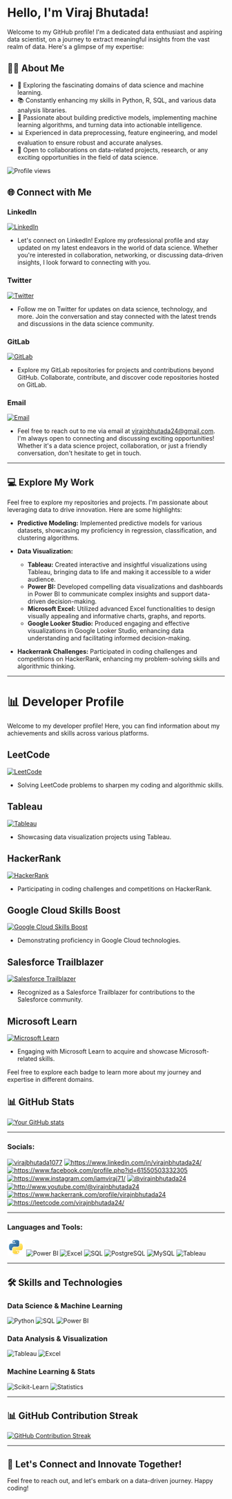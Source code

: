 # Hello, I'm Viraj Bhutada!

Welcome to my GitHub profile! I'm a dedicated data enthusiast and aspiring data scientist, on a journey to extract meaningful insights from the vast realm of data. Here's a glimpse of my expertise:

## 👨‍💻 About Me    
- 🔬 Exploring the fascinating domains of data science and machine learning.  
- 📚 Constantly enhancing my skills in Python, R, SQL, and various data analysis libraries.
- 🤖 Passionate about building predictive models, implementing machine learning algorithms, and turning data into actionable intelligence.
- 📊 Experienced in data preprocessing, feature engineering, and model evaluation to ensure robust and accurate analyses.
- 💼 Open to collaborations on data-related projects, research, or any exciting opportunities in the field of data science.


![Profile views](https://komarev.com/ghpvc/?username=virajbhutada&label=Profile+Views&color=blue)


## 🌐 Connect with Me

### LinkedIn
[![LinkedIn](https://img.shields.io/badge/LinkedIn-0077B5?style=for-the-badge&logo=linkedin&logoColor=white)](https://www.linkedin.com/in/virajnbhutada24)
- Let's connect on LinkedIn! Explore my professional profile and stay updated on my latest endeavors in the world of data science. Whether you're interested in collaboration, networking, or discussing data-driven insights, I look forward to connecting with you.

### Twitter
[![Twitter](https://img.shields.io/badge/Twitter-1DA1F2?style=for-the-badge&logo=twitter&logoColor=white)](https://twitter.com/VirajBhutada24)
- Follow me on Twitter for updates on data science, technology, and more. Join the conversation and stay connected with the latest trends and discussions in the data science community.

### GitLab
[![GitLab](https://img.shields.io/badge/GitLab-FC6D26?style=for-the-badge&logo=gitlab&logoColor=white)](https://gitlab.com/virajbhutada)
- Explore my GitLab repositories for projects and contributions beyond GitHub. Collaborate, contribute, and discover code repositories hosted on GitLab.

### Email
[![Email](https://img.shields.io/badge/Email-%23D14836?style=for-the-badge&logo=gmail&logoColor=%2300A1E4&logoColor=%23FFD046&logoColor=%2300A859&logoColor=%23D92E29&color=white)](mailto:virajnbhutada24@gmail.com)
- Feel free to reach out to me via email at virajnbhutada24@gmail.com. I'm always open to connecting and discussing exciting opportunities! Whether it's a data science project, collaboration, or just a friendly conversation, don't hesitate to get in touch.

---

## 💻 Explore My Work
Feel free to explore my repositories and projects. I'm passionate about leveraging data to drive innovation. Here are some highlights:

- **Predictive Modeling:** Implemented predictive models for various datasets, showcasing my proficiency in regression, classification, and clustering algorithms.

- **Data Visualization:**
  - **Tableau:** Created interactive and insightful visualizations using Tableau, bringing data to life and making it accessible to a wider audience.
  - **Power BI:** Developed compelling data visualizations and dashboards in Power BI to communicate complex insights and support data-driven decision-making.
  - **Microsoft Excel:** Utilized advanced Excel functionalities to design visually appealing and informative charts, graphs, and reports.
  - **Google Looker Studio:** Produced engaging and effective visualizations in Google Looker Studio, enhancing data understanding and facilitating informed decision-making.

- **Hackerrank Challenges:** Participated in coding challenges and competitions on HackerRank, enhancing my problem-solving skills and algorithmic thinking.

---

# 📊 Developer Profile

Welcome to my developer profile! Here, you can find information about my achievements and skills across various platforms.

## LeetCode
[![LeetCode](https://img.shields.io/badge/LeetCode-virajnbhutada24-orange?style=for-the-badge&logo=leetcode)](https://leetcode.com/virajnbhutada24/)
- Solving LeetCode problems to sharpen my coding and algorithmic skills.

## Tableau
[![Tableau](https://img.shields.io/badge/Tableau-virajbhutada-lightblue?style=for-the-badge&logo=tableau)](https://public.tableau.com/app/profile/viraj.bhutada/vizzes)
- Showcasing data visualization projects using Tableau.

## HackerRank
[![HackerRank](https://img.shields.io/badge/HackerRank-virajnbhutada24-brightorange?style=for-the-badge&logo=hackerrank)](https://www.hackerrank.com/profile/virajnbhutada24)
- Participating in coding challenges and competitions on HackerRank.

## Google Cloud Skills Boost
[![Google Cloud Skills Boost](https://img.shields.io/badge/Google%20Cloud%20Skills%20Boost-virajnbhutada24-yellow?style=for-the-badge&logo=googlecloud)](https://www.cloudskillsboost.google/public_profiles/1fe01bf9-78f3-4e57-a935-c7486b6856e1)
- Demonstrating proficiency in Google Cloud technologies.

## Salesforce Trailblazer
[![Salesforce Trailblazer](https://img.shields.io/badge/Salesforce%20Trailblazer-virajbhutada-blue?style=for-the-badge&logo=salesforce)](https://www.salesforce.com/trailblazer/virajbhutada)
- Recognized as a Salesforce Trailblazer for contributions to the Salesforce community.

## Microsoft Learn
[![Microsoft Learn](https://img.shields.io/badge/Microsoft_Learn-virajbhutada-ffcc00?style=for-the-badge&logo=microsoft)](https://learn.microsoft.com/en-us/users/virajbhutada-6329/)
- Engaging with Microsoft Learn to acquire and showcase Microsoft-related skills.

Feel free to explore each badge to learn more about my journey and expertise in different domains.



## 📊 GitHub Stats

[![Your GitHub stats](https://github-readme-stats.vercel.app/api?username=virajbhutada&show_icons=true&theme=radical&exclude_repo=repo1,repo2,repo3)](https://github.com/virajbhutada)

----

<h3 align="left">Socials:</h3>
<p align="left">
<a href="https://twitter.com/virajbhutada1077" target="blank"><img align="center" src="https://raw.githubusercontent.com/rahuldkjain/github-profile-readme-generator/master/src/images/icons/Social/twitter.svg" alt="virajbhutada1077" height="30" width="40" /></a>
<a href="https://linkedin.com/in/https://www.linkedin.com/in/virajnbhutada24/" target="blank"><img align="center" src="https://raw.githubusercontent.com/rahuldkjain/github-profile-readme-generator/master/src/images/icons/Social/linked-in-alt.svg" alt="https://www.linkedin.com/in/virajnbhutada24/" height="30" width="40" /></a>
<a href="https://fb.com/https://www.facebook.com/profile.php?id=61550503332305" target="blank"><img align="center" src="https://raw.githubusercontent.com/rahuldkjain/github-profile-readme-generator/master/src/images/icons/Social/facebook.svg" alt="https://www.facebook.com/profile.php?id=61550503332305" height="30" width="40" /></a>
<a href="https://instagram.com/https://www.instagram.com/iamviraj71/" target="blank"><img align="center" src="https://raw.githubusercontent.com/rahuldkjain/github-profile-readme-generator/master/src/images/icons/Social/instagram.svg" alt="https://www.instagram.com/iamviraj71/" height="30" width="40" /></a>
<a href="https://medium.com/@virajnbhutada24" target="blank"><img align="center" src="https://raw.githubusercontent.com/rahuldkjain/github-profile-readme-generator/master/src/images/icons/Social/medium.svg" alt="@virajnbhutada24" height="30" width="40" /></a>
<a href="https://www.youtube.com/c/http://www.youtube.com/@virajnbhutada24" target="blank"><img align="center" src="https://raw.githubusercontent.com/rahuldkjain/github-profile-readme-generator/master/src/images/icons/Social/youtube.svg" alt="http://www.youtube.com/@virajnbhutada24" height="30" width="40" /></a>
<a href="https://www.hackerrank.com/https://www.hackerrank.com/profile/virajnbhutada24" target="blank"><img align="center" src="https://raw.githubusercontent.com/rahuldkjain/github-profile-readme-generator/master/src/images/icons/Social/hackerrank.svg" alt="https://www.hackerrank.com/profile/virajnbhutada24" height="30" width="40" /></a>
<a href="https://www.leetcode.com/https://leetcode.com/virajnbhutada24/" target="blank"><img align="center" src="https://raw.githubusercontent.com/rahuldkjain/github-profile-readme-generator/master/src/images/icons/Social/leet-code.svg" alt="https://leetcode.com/virajnbhutada24/" height="30" width="40" /></a>
</p>

---

<h3 align="left">Languages and Tools:</h3>
<p align="left">
  <a href="https://www.python.org" target="_blank" rel="noreferrer" style="text-decoration: none; outline: none;">
    <img src="https://raw.githubusercontent.com/devicons/devicon/master/icons/python/python-original.svg" alt="python" width="40" height="40"/>
  </a>
  <!-- Power BI -->
  <a href="https://powerbi.microsoft.com/" target="_blank" rel="noreferrer" style="text-decoration: none; outline: none;">
    <img src="https://img.icons8.com/color/48/000000/power-bi.png" alt="Power BI" width="40" height="40"/>
  </a>
  <!-- Excel -->
  <a href="https://www.microsoft.com/en-us/microsoft-365/excel" target="_blank" rel="noreferrer" style="text-decoration: none; outline: none;">
    <img src="https://img.icons8.com/color/48/000000/ms-excel.png" alt="Excel" width="40" height="40"/>
  </a>
  <!-- SQL -->
  <a href="https://www.microsoft.com/en-us/sql-server" target="_blank" rel="noreferrer" style="text-decoration: none; outline: none;">
    <img src="https://img.icons8.com/color/48/000000/microsoft-sql-server.png" alt="SQL" width="40" height="40"/>
  </a>
  <!-- PostgreSQL -->
  <a href="https://www.postgresql.org/" target="_blank" rel="noreferrer" style="text-decoration: none; outline: none;">
    <img src="https://img.icons8.com/color/48/000000/postgreesql.png" alt="PostgreSQL" width="40" height="40"/>
  </a>
  <!-- MySQL -->
  <a href="https://www.mysql.com/" target="_blank" rel="noreferrer" style="text-decoration: none; outline: none;">
    <img src="https://img.icons8.com/color/48/000000/mysql-logo.png" alt="MySQL" width="40" height="40"/>
  </a>
  <!-- Tableau -->
  <a href="https://www.tableau.com/" target="_blank" rel="noreferrer" style="text-decoration: none; outline: none;">
    <img src="https://img.icons8.com/color/48/000000/tableau-software.png" alt="Tableau" width="40" height="40"/>
  </a>
  <!-- Add other libraries/icons in a similar way -->
</p>



---

## 🛠️ Skills and Technologies

### Data Science & Machine Learning
![Python](https://img.shields.io/badge/Python-3.8-blue?style=for-the-badge&logo=python)
![SQL](https://img.shields.io/badge/SQL-Intermediate-orange?style=for-the-badge&logo=sql)
![Power BI](https://img.shields.io/badge/Power%20BI-Advanced-yellow?style=for-the-badge&logo=powerbi)

### Data Analysis & Visualization
![Tableau](https://img.shields.io/badge/Tableau-Expert-lightblue?style=for-the-badge&logo=tableau)
![Excel](https://img.shields.io/badge/Excel-Advanced-green?style=for-the-badge&logo=microsoftexcel)

### Machine Learning & Stats
![Scikit-Learn](https://img.shields.io/badge/Scikit--Learn-ML%20Library-blueviolet?style=for-the-badge&logo=scikit-learn)
![Statistics](https://img.shields.io/badge/Statistics-Intermediate-green?style=for-the-badge&logo=statistics)

---

## 📊 GitHub Contribution Streak

[![GitHub Contribution Streak](https://github-readme-streak-stats.herokuapp.com/?user=virajbhutada&background=DEG,COLOR1,COLOR2,COLOR3,COLOR4,COLOR5,COLOR6,COLOR7&theme=radical)](https://github.com/virajbhutada)

---

## 🌟 Let's Connect and Innovate Together!

Feel free to reach out, and let's embark on a data-driven journey. Happy coding!

